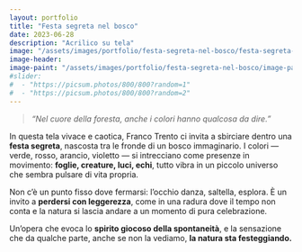 ```yaml
---
layout: portfolio
title: "Festa segreta nel bosco"
date: 2023-06-28
description: "Acrilico su tela"
image: "/assets/images/portfolio/festa-segreta-nel-bosco/festa-segreta-nel-bosco-v1.jpg"
image-header:
image-paint: "/assets/images/portfolio/festa-segreta-nel-bosco/image-paint-festa-segreta-nel-bosco-v1.jpg"
#slider:
#  - "https://picsum.photos/800/800?random=1"
#  - "https://picsum.photos/800/800?random=2"
---
```


> _“Nel cuore della foresta, anche i colori hanno qualcosa da dire.”_

In questa tela vivace e caotica, Franco Trento ci invita a sbirciare dentro una **festa segreta**, nascosta tra le fronde di un bosco immaginario. I colori — verde, rosso, arancio, violetto — si intrecciano come presenze in movimento: **foglie, creature, luci, echi**, tutto vibra in un piccolo universo che sembra pulsare di vita propria.

Non c’è un punto fisso dove fermarsi: l’occhio danza, saltella, esplora. È un invito a **perdersi con leggerezza**, come in una radura dove il tempo non conta e la natura si lascia andare a un momento di pura celebrazione.

Un’opera che evoca lo **spirito giocoso della spontaneità**, e la sensazione che da qualche parte, anche se non la vediamo, **la natura sta festeggiando.**
